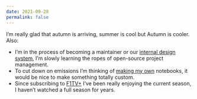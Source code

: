 ```yaml
---
date: 2021-09-28
permalink: false
---
```


I’m really glad that autumn is arriving, summer is cool but Autumn is cooler. Also:

- I’m in the process of becoming a maintainer or our [internal design system](https://github.com/thoughtbot/design-system), I’m slowly learning the ropes of open-source project management.
- To cut down on emissions I’m thinking of [making my own](https://londonbookarts.org/about/) notebooks, it would be nice to make something totally custom.
- Since subscribing to [F1TV+](https://www.formula1.com) I’ve been really enjoying the current season, I haven’t watched a full season for years.
